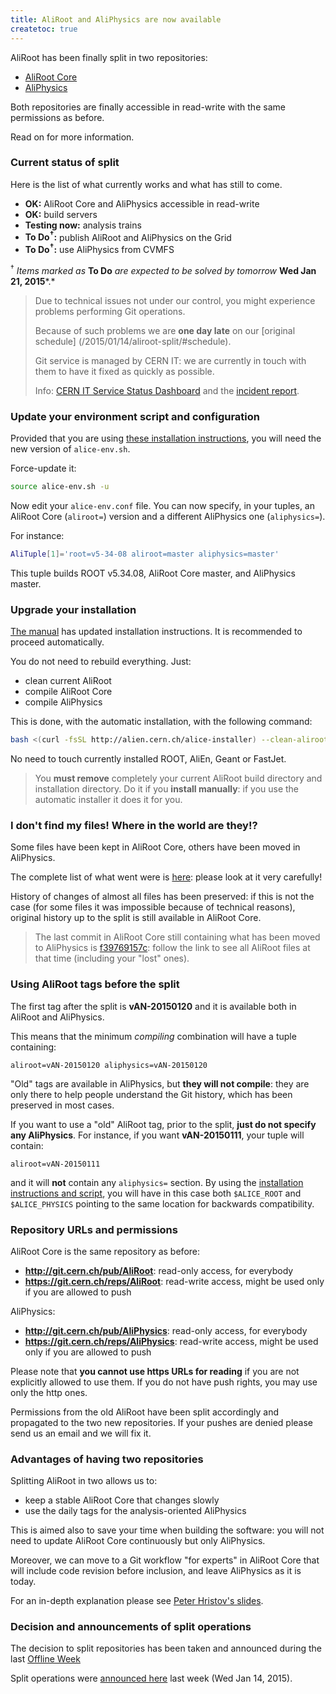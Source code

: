 ```yaml
---
title: AliRoot and AliPhysics are now available
createtoc: true
---
```


AliRoot has been finally split in two repositories:

 * [AliRoot Core](https://git.cern.ch/web/AliRoot.git)
 * [AliPhysics](https://git.cern.ch/web/AliPhysics.git)

Both repositories are finally accessible in read-write with the same permissions
as before.

Read on for more information.


### Current status of split

Here is the list of what currently works and what has still to come.

 * **OK:** AliRoot Core and AliPhysics accessible in read-write
 * **OK:** build servers
 * **Testing now:** analysis trains
 * **To Do<sup>†</sup>:** publish AliRoot and AliPhysics on the Grid
 * **To Do<sup>†</sup>:** use AliPhysics from CVMFS

<sup>†</sup> *Items marked as* **To Do** *are expected to be solved by tomorrow*
**Wed Jan 21, 2015***.*

> Due to technical issues not under our control, you might experience problems
> performing Git operations.
>
> Because of such problems we are **one day late** on our [original schedule]
> (/2015/01/14/aliroot-split/#schedule).
>
> Git service is managed by CERN IT: we are currently in touch with them to
> have it fixed as quickly as possible.
>
> Info:
> [CERN IT Service Status Dashboard](https://cern.service-now.com/service-portal/ssb.do?area=IT)
> and the
> [incident report](https://cern.service-now.com/service-portal/view-outage.do?from=CSP-Service-Status-Board&&n=OTG0017655).


### Update your environment script and configuration

Provided that you are using
[these installation instructions](/alice/install-aliroot), you will need the new
version of `alice-env.sh`.

Force-update it:

```bash
source alice-env.sh -u
```

Now edit your `alice-env.conf` file. You can now specify, in your tuples, an
AliRoot Core (`aliroot=`) version and a different AliPhysics one
(`aliphysics=`).

For instance:

```bash
AliTuple[1]='root=v5-34-08 aliroot=master aliphysics=master'
```

This tuple builds ROOT v5.34.08, AliRoot Core master, and AliPhysics master.


### Upgrade your installation

[The manual](/alice/install-aliroot) has updated installation instructions. It
is recommended to proceed automatically.

You do not need to rebuild everything. Just:

 * clean current AliRoot
 * compile AliRoot Core
 * compile AliPhysics

This is done, with the automatic installation, with the following command:

```bash
bash <(curl -fsSL http://alien.cern.ch/alice-installer) --clean-aliroot --aliroot --aliphysics
```

No need to touch currently installed ROOT, AliEn, Geant or FastJet.

> You **must remove** completely your current AliRoot build directory and
> installation directory. Do it if you **install manually**: if you use the
> automatic installer it does it for you.


### I don't find my files! Where in the world are they!?

Some files have been kept in AliRoot Core, others have been moved in AliPhysics.

The complete list of what went were is [here](/2015/01/14/aliroot-split/): please
look at it very carefully!

History of changes of almost all files has been preserved: if this is not the
case (for some files it was impossible because of technical reasons), original
history up to the split is still available in AliRoot Core.

> The last commit in AliRoot Core still containing what has been moved to
> AliPhysics is [f39769157c](https://git.cern.ch/web/AliRoot.git/tree/f39769157c7ebf9260ec94294af22abe4e487823): follow the link to see all
> AliRoot files at that time (including your "lost" ones).


### Using AliRoot tags before the split

The first tag after the split is **vAN-20150120** and it is available both in
AliRoot and AliPhysics.

This means that the minimum *compiling* combination will have a tuple
containing:

```
aliroot=vAN-20150120 aliphysics=vAN-20150120
```

"Old" tags are available in AliPhysics, but **they will not compile**: they are
only there to help people understand the Git history, which has been preserved
in most cases.

If you want to use a "old" AliRoot tag, prior to the split, **just do not
specify any AliPhysics**. For instance, if you want **vAN-20150111**, your tuple
will contain:

```
aliroot=vAN-20150111
```

and it will **not** contain any `aliphysics=` section. By using the
[installation instructions and script](/alice/install-aliroot), you will have in
this case both `$ALICE_ROOT` and `$ALICE_PHYSICS` pointing to the same location
for backwards compatibility.


### Repository URLs and permissions

AliRoot Core is the same repository as before:

 * **http://git.cern.ch/pub/AliRoot**: read-only access, for everybody
 * **https://git.cern.ch/reps/AliRoot**: read-write access, might be used only
   if you are allowed to push

AliPhysics:

 * **http://git.cern.ch/pub/AliPhysics**: read-only access, for everybody
 * **https://git.cern.ch/reps/AliPhysics**: read-write access, might be used
   only if you are allowed to push

Please note that **you cannot use https URLs for reading** if you are not
explicitly allowed to use them. If you do not have push rights, you may use only
the http ones.

Permissions from the old AliRoot have been split accordingly and propagated to
the two new repositories. If your pushes are denied please send us an email and
we will fix it.


### Advantages of having two repositories

Splitting AliRoot in two allows us to:

 * keep a stable AliRoot Core that changes slowly
 * use the daily tags for the analysis-oriented AliPhysics

This is aimed also to save your time when building the software: you will not
need to update AliRoot Core continuously but only AliPhysics.

Moreover, we can move to a Git workflow "for experts" in AliRoot Core that
will include code revision before inclusion, and leave AliPhysics as it is
today.

For an in-depth explanation please see
[Peter Hristov's slides](https://indico.cern.ch/event/351206/session/0/contribution/6/material/slides/1.pdf).


### Decision and announcements of split operations

The decision to split repositories has been taken and announced during the
last [Offline Week](https://indico.cern.ch/event/351206/)

Split operations were [announced here](/2015/01/14/aliroot-split/) last week
(Wed Jan 14, 2015).
